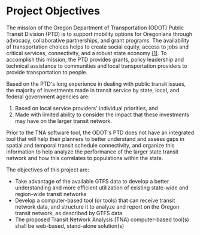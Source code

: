Project Objectives
=========

The mission of the Oregon Department of Transportation (ODOT) Public Transit Division (PTD) is to support mobility options for Oregonians through advocacy, collaborative partnerships, and grant programs. The availability of  transportation choices helps to create social equity, access to jobs and critical services, connectivity, and a robust state economy [(1)](http://www.oregon.gov/ODOT/PT/Pages/about.aspx). To accomplish this mission, the PTD provides grants, policy leadership and technical assistance to communities and local transportation providers to provide transportation to people. 

Based on the PTD's long experience in dealing with public transit issues, the majority of investments made in transit service by state, local, and federal government agencies are:

  1. Based on local service providers' individual priorities, and
  2. Made with limited ability to consider the impact that these investments may have on the larger transit network.

Prior to the TNA software tool, the ODOT's PTD does not have an integrated tool that will help their planners to better understand and assess gaps in spatial and temporal transit schedule connectivity, and organize this information to help analyze the performance of the larger state transit network and how this correlates to populations within the state.

The objectives of this project are: 

 * Take advantage of the available GTFS data to develop a better understanding and more efficient utilization of existing state-wide and region-wide transit networks
 * Develop a computer-based tool (or tools) that can receive transit network data, and structure it to analyze and report on the Oregon transit network, as described by GTFS data
 * The proposed Transit Network Analysis (TNA) computer-based tool(s) shall be web-based, stand-alone solution(s)
